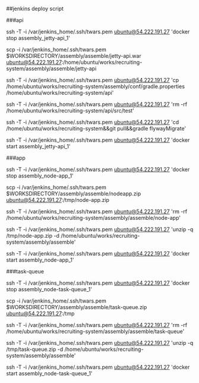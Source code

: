 ##jenkins deploy script

###api

ssh -T -i /var/jenkins_home/.ssh/twars.pem ubuntu@54.222.191.27 'docker stop assembly_jetty-api_1'

scp -i /var/jenkins_home/.ssh/twars.pem $WORKSDIRECTORY/assembly/assemble/jetty-api.war ubuntu@54.222.191.27:/home/ubuntu/works/recruiting-system/assembly/assemble/jetty-api

ssh -T -i /var/jenkins_home/.ssh/twars.pem ubuntu@54.222.191.27 'cp /home/ubuntu/works/recruiting-system/assembly/conf/gradle.properties /home/ubuntu/works/recruiting-system/api'

ssh -T -i /var/jenkins_home/.ssh/twars.pem ubuntu@54.222.191.27 'rm -rf /home/ubuntu/works/recruiting-system/api/src/test'

ssh -T -i /var/jenkins_home/.ssh/twars.pem ubuntu@54.222.191.27 'cd /home/ubuntu/works/recruiting-system&&git pull&&gradle flywayMigrate'

ssh -T -i /var/jenkins_home/.ssh/twars.pem ubuntu@54.222.191.27 'docker start assembly_jetty-api_1'


###app

ssh -T -i /var/jenkins_home/.ssh/twars.pem ubuntu@54.222.191.27 'docker stop assembly_node-app_1'

scp -i /var/jenkins_home/.ssh/twars.pem $WORKSDIRECTORY/assembly/assemble/nodeapp.zip ubuntu@54.222.191.27:/tmp/node-app.zip

ssh -T -i /var/jenkins_home/.ssh/twars.pem ubuntu@54.222.191.27 'rm -rf /home/ubuntu/works/recruiting-system/assembly/assemble/node-app'

ssh -T -i /var/jenkins_home/.ssh/twars.pem ubuntu@54.222.191.27 'unzip -q /tmp/node-app.zip -d /home/ubuntu/works/recruiting-system/assembly/assemble'

ssh -T -i /var/jenkins_home/.ssh/twars.pem ubuntu@54.222.191.27 'docker start assembly_node-app_1'

###task-queue

ssh -T -i /var/jenkins_home/.ssh/twars.pem ubuntu@54.222.191.27 'docker stop assembly_node-task-queue_1'

scp -i /var/jenkins_home/.ssh/twars.pem $WORKSDIRECTORY/assembly/assemble/task-queue.zip ubuntu@54.222.191.27:/tmp

ssh -T -i /var/jenkins_home/.ssh/twars.pem ubuntu@54.222.191.27 'rm -rf /home/ubuntu/works/recruiting-system/assembly/assemble/task-queue'

ssh -T -i /var/jenkins_home/.ssh/twars.pem ubuntu@54.222.191.27 'unzip -q /tmp/task-queue.zip -d /home/ubuntu/works/recruiting-system/assembly/assemble'

ssh -T -i /var/jenkins_home/.ssh/twars.pem ubuntu@54.222.191.27 'docker start assembly_node-task-queue_1'